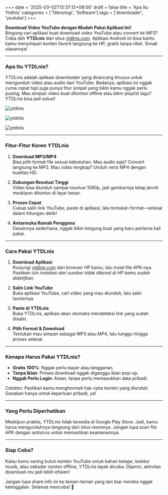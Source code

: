 +++
date = '2025-03-02T13:37:12+08:00'
draft = false
title = 'Apa Itu Ytdlnis'
categories = ['Teknologi', 'Software']
tags = ['downloader', 'youtube']
+++

**Download Video YouTube dengan Mudah Pakai Aplikasi Ini!**  
Bingung cari aplikasi buat download video YouTube atau convert ke MP3? Coba deh **YTDLnis** dari situs [ytdlnis.com](https://ytdlnis.com/). Aplikasi Android ini bisa bantu kamu menyimpan konten favorit langsung ke HP, gratis tanpa ribet. Simak ulasannya!

---

### **Apa Itu YTDLnis?**  
YTDLnis adalah aplikasi *downloader* yang dirancang khusus untuk mengunduh video atau audio dari YouTube. Bedanya, aplikasi ini nggak cuma cepat tapi juga punya fitur simpel yang bikin kamu nggak perlu pusing. Mau simpan video buat ditonton offline atau bikin playlist lagu? YTDLnis bisa jadi solusi!

![ytdlnis](https://raw.githubusercontent.com/deniscerri/ytdlnis/main/fastlane/metadata/android/en-US/images/phoneScreenshots/01.png)

![ytdnlis](https://github.com/deniscerri/ytdlnis/raw/main/fastlane/metadata/android/en-US/images/phoneScreenshots/02.png)

![ytdnlis](https://github.com/deniscerri/ytdlnis/raw/main/fastlane/metadata/android/en-US/images/phoneScreenshots/03.png)


---

### **Fitur-Fitur Keren YTDLnis**  
1. **Download MP3/MP4**  
   Bisa pilih format file sesuai kebutuhan. Mau audio saja? Convert langsung ke MP3. Mau video lengkap? Unduh versi MP4 dengan kualitas HD.  

2. **Dukungan Resolusi Tinggi**  
   Video bisa diunduh sampai resolusi 1080p, jadi gambarnya tetap jernih meskipun ditonton di layar besar.  

3. **Proses Cepat**  
   Cukup salin link YouTube, paste di aplikasi, lalu tentukan format—selesai dalam hitungan detik!  

4. **Antarmuka Ramah Pengguna**  
   Desainnya sederhana, nggak bikin bingung buat yang baru pertama kali pakai.  

---

### **Cara Pakai YTDLnis**  
1. **Download Aplikasi**  
   Kunjungi [ytdlnis.com](https://ytdlnis.com/) dari browser HP kamu, lalu instal file APK-nya.  
   *Pastikan izin instalasi dari sumber tidak dikenal di HP kamu sudah diaktifkan.*  

2. **Salin Link YouTube**  
   Buka aplikasi YouTube, cari video yang mau diunduh, lalu salin tautannya.  

3. **Paste di YTDLnis**  
   Buka YTDLnis, aplikasi akan otomatis mendeteksi link yang sudah disalin.  

4. **Pilih Format & Download**  
   Tentukan mau simpan sebagai MP3 atau MP4, lalu tunggu hingga proses selesai.  

---

### **Kenapa Harus Pakai YTDLnis?**  
- **Gratis 100%**: Nggak perlu bayar atau langganan.  
- **Tanpa Iklan**: Proses download nggak diganggu iklan pop-up.  
- **Nggak Perlu Login**: Aman, tanpa perlu memasukkan data pribadi.  

*Catatan:* Pastikan kamu menghormati hak cipta konten yang diunduh. Gunakan hanya untuk keperluan pribadi, ya!

---

### **Yang Perlu Diperhatikan**  
Meskipun praktis, YTDLnis tidak tersedia di Google Play Store. Jadi, kamu harus mengunduhnya langsung dari situs resminya. Jangan lupa scan file APK dengan antivirus untuk memastikan keamanannya.

---

### **Siap Coba?**  
Kalau kamu sering butuh konten YouTube untuk bahan belajar, koleksi musik, atau sekadar nonton offline, YTDLnis layak dicoba. Dijamin, aktivitas download-mu jadi lebih efisien!  

Jangan lupa share info ini ke teman-teman yang lain biar mereka nggak ketinggalan. Selamat mencoba! 🎉